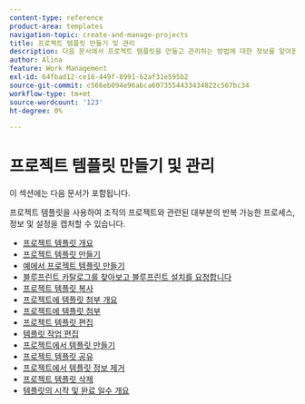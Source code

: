 ```yaml
---
content-type: reference
product-area: templates
navigation-topic: create-and-manage-projects
title: 프로젝트 템플릿 만들기 및 관리
description: 다음 문서에서 프로젝트 템플릿을 만들고 관리하는 방법에 대한 정보를 알아봅니다.
author: Alina
feature: Work Management
exl-id: 64fbad12-ce16-449f-8991-62af31e595b2
source-git-commit: c566eb094e96abca6073554433434822c567bc34
workflow-type: tm+mt
source-wordcount: '123'
ht-degree: 0%

---
```


# 프로젝트 템플릿 만들기 및 관리

이 섹션에는 다음 문서가 포함됩니다.

프로젝트 템플릿을 사용하여 조직의 프로젝트와 관련된 대부분의 반복 가능한 프로세스, 정보 및 설정을 캡처할 수 있습니다.

* [프로젝트 템플릿 개요](../../../manage-work/projects/create-and-manage-templates/project-template-overview.md)
* [프로젝트 템플릿 만들기](../../../manage-work/projects/create-and-manage-templates/create-template.md)
* [예에서 프로젝트 템플릿 만들기](../../../manage-work/projects/create-and-manage-templates/create-templates-from-examples.md)
* [블루프린트 카탈로그를 찾아보고 블루프린트 설치를 요청합니다](../../../administration-and-setup/blueprints/browse-catalog.md)
* [프로젝트 템플릿 복사](../../../manage-work/projects/create-and-manage-templates/copy-template.md)
* [프로젝트에 템플릿 첨부 개요](../../../manage-work/projects/create-and-manage-templates/attach-template-to-project-overview.md)
* [프로젝트에 템플릿 첨부](../../../manage-work/projects/create-and-manage-templates/attach-template-to-project.md)
* [프로젝트 템플릿 편집](../../../manage-work/projects/create-and-manage-templates/edit-templates.md)
* [템플릿 작업 편집](../../../manage-work/projects/create-and-manage-templates/edit-template-task.md)
* [프로젝트에서 템플릿 만들기](../../../manage-work/projects/create-and-manage-templates/create-template-from-project.md)
* [프로젝트 템플릿 공유](../../../manage-work/projects/create-and-manage-templates/share-project-template.md)
* [프로젝트에서 템플릿 정보 제거](../../../manage-work/projects/create-and-manage-templates/remove-template-from-project.md)
* [프로젝트 템플릿 삭제](../../../manage-work/projects/create-and-manage-templates/delete-templates.md)
* [템플릿의 시작 및 완료 일수 개요](../../../manage-work/projects/create-and-manage-templates/overview-of-start-completion-day-on-template.md)
